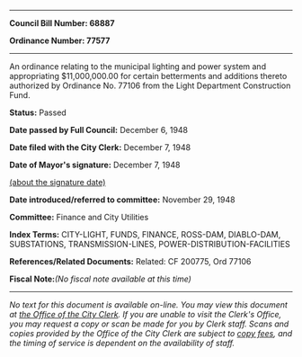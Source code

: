 

********

**Council Bill Number: 68887**
   
**Ordinance Number: 77577**
********

 An ordinance relating to the municipal lighting and power system and appropriating $11,000,000.00 for certain betterments and additions thereto authorized by Ordinance No. 77106 from the Light Department Construction Fund.

**Status:** Passed
   
**Date passed by Full Council:** December 6, 1948
   
**Date filed with the City Clerk:** December 7, 1948
   
**Date of Mayor's signature:** December 7, 1948
   
[(about the signature date)](/~public/approvaldate.htm)
   
   
   
**Date introduced/referred to committee:** November 29, 1948
   
**Committee:** Finance and City Utilities
   
   
**Index Terms:** CITY-LIGHT, FUNDS, FINANCE, ROSS-DAM, DIABLO-DAM, SUBSTATIONS, TRANSMISSION-LINES, POWER-DISTRIBUTION-FACILITIES

**References/Related Documents:** Related: CF 200775, Ord 77106

**Fiscal Note:**_(No fiscal note available at this time)_
********

_No text for this document is available on-line. You may view this document at [the Office of the City Clerk](http://www.seattle.gov/leg/clerk/contactUs.htm). If you are unable to visit the Clerk's Office, you may request a copy or scan be made for you by Clerk staff. Scans and copies provided by the Office of the City Clerk are subject to [copy fees](http://clerk.seattle.gov/~public/clerkfees.htm), and the timing of service is dependent on the availability of staff._

